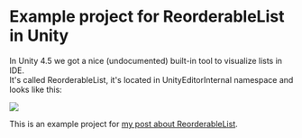 Example project for ReorderableList in Unity
======================

In Unity 4.5 we got a nice (undocumented) built-in tool to visualize lists in IDE.  
It's called ReorderableList, it's located in UnityEditorInternal namespace and looks like this:

![](http://va.lent.in/content/images/2014/Jun/result_edited.gif)

This is an example project for [my post about ReorderableList](http://va.lent.in/unity-make-your-lists-functional-with-reorderablelist/).
